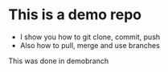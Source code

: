 # This is a demo repo
- I show you how to git clone, commit, push
- Also how to pull, merge and use branches

This was done in demobranch
